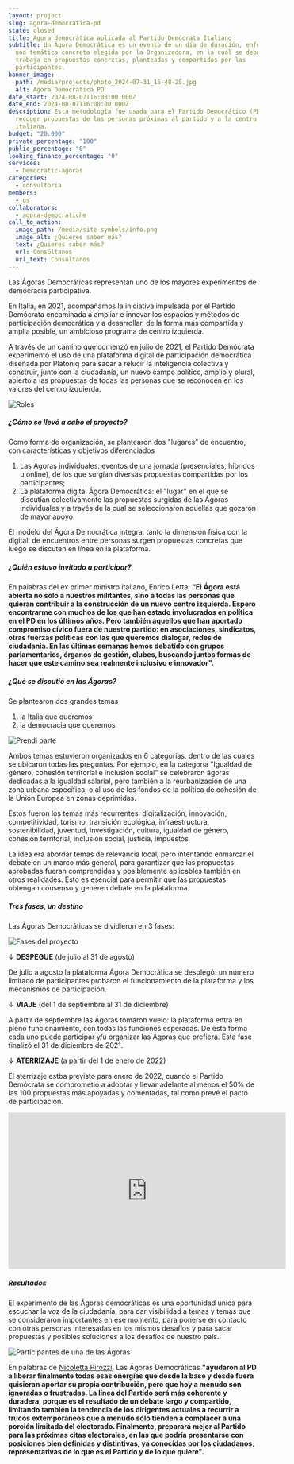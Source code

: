 ```yaml
---
layout: project
slug: agora-democratica-pd
state: closed
title: Agora democrática aplicada al Partido Demócrata Italiano
subtitle: Un Ágora Democrática es un evento de un día de duración, enfocado a
  una temática concreta elegida por la Organizadora, en la cual se debate y se
  trabaja en propuestas concretas, planteadas y compartidas por las
  participantes.
banner_image:
  path: /media/projects/photo_2024-07-31_15-48-25.jpg
  alt: Agora Democrática PD
date_start: 2024-08-07T16:08:00.000Z
date_end: 2024-08-07T16:08:00.000Z
description: Esta metodología fue usada para el Partido Democrático (PD) para
  recoger propuestas de las personas próximas al partido y a la centro-izquierda
  italiana.
budget: "20.000"
private_percentage: "100"
public_percentage: "0"
looking_finance_percentage: "0"
services:
  - Democratic-agoras
categories:
  - consultoria
members:
  - os
collaborators:
  - agora-democratiche
call_to_action:
  image_path: /media/site-symbols/info.png
  image_alt: ¿Quieres saber más?
  text: ¿Quieres saber más?
  url: Consúltanos
  url_text: Consúltanos
---
```

Las Ágoras Democráticas representan uno de los mayores experimentos de democracia participativa.

En Italia, en 2021, acompañamos la iniciativa impulsada por el Partido Demócrata encaminada a ampliar e innovar los espacios y métodos de participación democrática y a desarrollar, de la forma más compartida y amplia posible, un ambicioso programa de centro izquierda.

A través de un camino que comenzó en julio  de 2021, el Partido Demócrata experimentó el uso de una plataforma digital de participación democrática diseñada por Platoniq para sacar a relucir la inteligencia colectiva y construir, junto con la ciudadanía, un nuevo campo político, amplio y plural, abierto a las propuestas de todas las personas que se reconocen en los valores del centro izquierda.

![Roles](/media/captura-de-pantalla-2024-09-04-a-las-17.07.25.png "Roles")

##### ¿Cómo se llevó a cabo el proyecto?

Como forma de organización, se plantearon dos "lugares" de encuentro, con características y objetivos diferenciados

1. Las Ágoras individuales: eventos de una jornada (presenciales, híbridos u online), de los que surgían diversas propuestas compartidas por los participantes;
2. La plataforma digital Ágora Democrática: el "lugar" en el que se discutían colectivamente las propuestas surgidas de las Ágoras individuales y a través de la cual se seleccionaron aquellas que gozaron de mayor apoyo.

El modelo del Ágora Democrática integra, tanto la dimensión física con la digital: de encuentros entre personas surgen propuestas concretas que luego se discuten en línea en la plataforma.

##### ¿Quién estuvo invitado a participar?

En palabras del ex primer ministro italiano, Enrico Letta, **“El Ágora está abierta no sólo a nuestros militantes, sino a todas las personas que quieran contribuir a la construcción de un nuevo centro izquierda. Espero encontrarme con muchos de los que han estado involucrados en política en el PD en los últimos años. Pero también aquellos que han aportado compromiso cívico fuera de nuestro partido: en asociaciones, sindicatos, otras fuerzas políticas con las que queremos dialogar, redes de ciudadanía. En las últimas semanas hemos debatido con grupos parlamentarios, órganos de gestión, clubes, buscando juntos formas de hacer que este camino sea realmente inclusivo e innovador".**

##### ¿Qué se discutió en las Ágoras?

Se plantearon dos grandes temas

1. la Italia que queremos
2. la democracia que queremos

![Prendi parte](/media/captura-de-pantalla-2024-09-04-a-las-17.45.55.png "Prendi parte")

Ambos temas estuvieron organizados en 6 categorías, dentro de las cuales se ubicaron todas las preguntas. Por ejemplo, en la categoría "Igualdad de género, cohesión territorial e inclusión social" se celebraron ágoras dedicadas a la igualdad salarial, pero también a la reurbanización de una zona urbana específica, o al uso de los fondos de la política de cohesión de la Unión Europea en zonas deprimidas.

Estos fueron los temas más recurrentes: digitalización, innovación, competitividad, turismo, transición ecológica, infraestructura, sostenibilidad, juventud, investigación, cultura, igualdad de género, cohesión territorial, inclusión social, justicia, impuestos

La idea era abordar temas de relevancia local, pero intentando enmarcar el debate en un marco más general, para garantizar que las propuestas aprobadas fueran comprendidas y posiblemente aplicables también en otros realidades. Esto es esencial para permitir que las propuestas obtengan consenso y generen debate en la plataforma.

##### Tres fases, un destino

Las Ágoras Democráticas se dividieron en 3 fases:

![Fases del proyecto](/media/captura-de-pantalla-2024-09-04-a-las-17.03.26.png "Fases del proyecto")

↓ **DESPEGUE** (de julio al 31 de agosto)

De julio a agosto la plataforma Ágora Democrática se desplegó: un número limitado de participantes probaron el funcionamiento de la plataforma y los mecanismos de participación.

↓ **VIAJE** (del 1 de septiembre al 31 de diciembre)

A partir de septiembre las Ágoras tomaron vuelo: la plataforma entra en pleno funcionamiento, con todas las funciones esperadas. De esta forma cada uno puede participar y/u organizar las Ágoras que prefiera. Esta fase finalizó el 31 de diciembre de 2021.

↓ **ATERRIZAJE** (a partir del 1 de enero de 2022)

El aterrizaje estba previsto para enero de 2022, cuando el Partido Demócrata se comprometió a adoptar y llevar adelante al menos el 50% de las 100 propuestas más apoyadas y comentadas, tal como prevé el pacto de participación.

<iframe width="560" height="315" src="https://www.youtube.com/embed/lVu-mJPQH7Q?si=NBdc-cY7LYiIMwaB" title="YouTube video player" frameborder="0" allow="accelerometer; autoplay; clipboard-write; encrypted-media; gyroscope; picture-in-picture; web-share" referrerpolicy="strict-origin-when-cross-origin" allowfullscreen></iframe>

##### Resultados

El experimento de las Ágoras democráticas es una oportunidad única para escuchar la voz de la ciudadanía, para dar visibilidad a temas y temas que se consideraron importantes en ese momento, para ponerse en contacto con otras personas interesadas en los mismos desafíos y para sacar propuestas y posibles soluciones a los desafíos de nuestro país.

![Participantes de una de las Ágoras](/media/captura-de-pantalla-2024-09-04-a-las-17.32.32.png "Participantes de una de las Ágoras")

En palabras de [Nicoletta Pirozzi](https://www.huffingtonpost.it/blog/2022/10/29/news/partito_democratico-10528877/), Las Ágoras Democráticas **"ayudaron al PD a liberar finalmente todas esas energías que desde la base y desde fuera quisieran aportar su propia contribución, pero que hoy a menudo son ignoradas o frustradas. La línea del Partido será más coherente y duradera, porque es el resultado de un debate largo y compartido, limitando también la tendencia de los dirigentes actuales a recurrir a trucos extemporáneos que a menudo sólo tienden a complacer a una porción limitada del electorado. Finalmente, preparará mejor al Partido para las próximas citas electorales, en las que podría presentarse con posiciones bien definidas y distintivas, ya conocidas por los ciudadanos, representativas de lo que es el Partido y de lo que quiere".**
